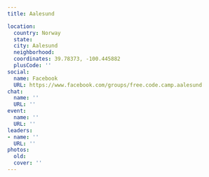 ```yaml
---
title: Aalesund

location:
  country: Norway
  state: 
  city: Aalesund
  neighborhood: 
  coordinates: 39.78373, -100.445882
  plusCode: ''
social:
  name: Facebook
  URL: https://www.facebook.com/groups/free.code.camp.aalesund
chat:
  name: ''
  URL: ''
event:
  name: ''
  URL: ''
leaders:
- name: ''
  URL: ''
photos:
  old: 
  cover: ''
---
```

